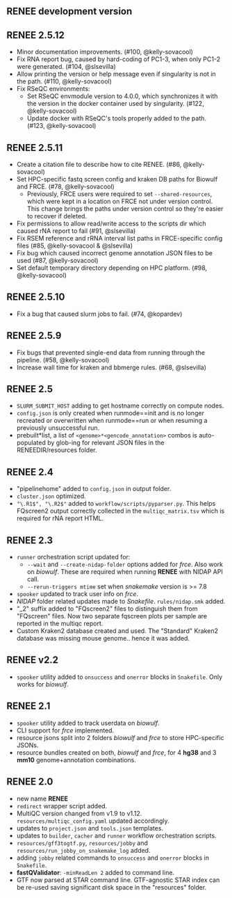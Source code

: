 ## RENEE development version

## RENEE 2.5.12

- Minor documentation improvements. (#100, @kelly-sovacool)
- Fix RNA report bug, caused by hard-coding of PC1-3, when only PC1-2 were generated. (#104, @slsevilla)
- Allow printing the version or help message even if singularity is not in the path. (#110, @kelly-sovacool)
- Fix RSeQC environments:
  - Set RSeQC envmodule version to 4.0.0, which synchronizes it with the version in the docker container used by singularity. (#122, @kelly-sovacool)
  - Update docker with RSeQC's tools properly added to the path. (#123, @kelly-sovacool)

## RENEE 2.5.11

- Create a citation file to describe how to cite RENEE. (#86, @kelly-sovacool)
- Set HPC-specific fastq screen config and kraken DB paths for Biowulf and FRCE. (#78, @kelly-sovacool)
  - Previously, FRCE users were required to set `--shared-resources`,
    which were kept in a location on FRCE not under version control.
    This change brings the paths under version control so they're easier to recover if deleted.
- Fix permissions to allow read/write access to the scripts dir which caused rNA report to fail (#91, @slsevilla)
- Fix RSEM reference and rRNA interval list paths in FRCE-specific config files (#85, @kelly-sovacool & @slsevilla)
- Fix bug which caused incorrect genome annotation JSON files to be used (#87, @kelly-sovacool)
- Set default temporary directory depending on HPC platform. (#98, @kelly-sovacool)

## RENEE 2.5.10

- Fix a bug that caused slurm jobs to fail. (#74, @kopardev)

## RENEE 2.5.9

- Fix bugs that prevented single-end data from running through the pipeline. (#58, @kelly-sovacool)
- Increase wall time for kraken and bbmerge rules. (#68, @slsevilla)

## RENEE 2.5

- `SLURM_SUBMIT_HOST` adding to get hostname correctly on compute nodes.
- `config.json` is only created when runmode==init and is no longer recreated or overwritten when runmode==run or when resuming a previously unsuccessful run.
- prebuilt*list, a list of `<genome>*<gencode_annotation>` combos is auto-populated by glob-ing for relevant JSON files in the RENEEDIR/resources folder.

## RENEE 2.4

- "pipelinehome" added to `config.json` in output folder.
- `cluster.json` optimized.
- `"\.R1$", "\.R2$"` added to `workflow/scripts/pyparser.py`. This helps FQscreen2 output correctly collected in the `multiqc_matrix.tsv` which is required for rNA report HTML.

## RENEE 2.3

- `runner` orchestration script updated for:
  - `--wait` and `--create-nidap-folder` options added for _frce_. Also work on _biowulf_. These are required when running **RENEE** with NIDAP API call.
  - `--rerun-triggers mtime` set when _snakemake_ version is >= 7.8
- `spooker` updated to track user info on _frce_.
- _NIDAP_ folder related updates made to _Snakefile_. `rules/nidap.smk` added.
- "\_2" suffix added to "FQscreen2" files to distinguish them from "FQscreen" files. Now two separate fqscreen plots per sample are reported in the multiqc report.
- Custom Kraken2 database created and used. The "Standard" Kraken2 database was missing mouse genome.. hence it was added.

## RENEE v2.2

- `spooker` utility added to `onsuccess` and `onerror` blocks in `Snakefile`. Only works for _biowulf_.

## RENEE 2.1

- `spooker` utility added to track userdata on _biowulf_.
- CLI support for _frce_ implemented.
- resource jsons split into 2 folders _biowulf_ and _frce_ to store HPC-specific JSONs.
- resource bundles created on both, _biowulf_ and _frce_, for 4 **hg38** and 3 **mm10** genome+annotation combinations.

## RENEE 2.0

- new name **RENEE**
- `redirect` wrapper script added.
- MultiQC version changed from v1.9 to v1.12. `resources/multiqc_config.yaml` updated accordingly.
- updates to `project.json` and `tools.json` templates.
- updates to `builder`, `cacher` and `runner` workflow orchestration scripts.
- `resources/gff3togtf.py`, `resources/jobby` and `resources/run_jobby_on_snakemake_log` added.
- adding `jobby` related commands to `onsuccess` and `onerror` blocks in `Snakefile`.
- **fastQValidator**: `-minReadLen 2` added to command line.
- GTF now parsed at STAR command line. GTF-agnostic STAR index can be re-used saving significant disk space in the "resources" folder.

